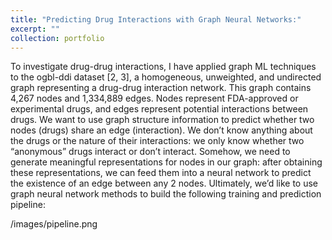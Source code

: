 ```yaml
---
title: "Predicting Drug Interactions with Graph Neural Networks:"
excerpt: ""
collection: portfolio
---
```


To investigate drug-drug interactions, I have applied graph ML techniques to the ogbl-ddi dataset [2, 3], a homogeneous, unweighted, and undirected graph representing a drug-drug interaction network. This graph contains 4,267 nodes and 1,334,889 edges. Nodes represent FDA-approved or experimental drugs, and edges represent potential interactions between drugs.
We want to use graph structure information to predict whether two nodes (drugs) share an edge (interaction). We don’t know anything about the drugs or the nature of their interactions: we only know whether two “anonymous” drugs interact or don’t interact. Somehow, we need to generate meaningful representations for nodes in our graph: after obtaining these representations, we can feed them into a neural network to predict the existence of an edge between any 2 nodes. Ultimately, we’d like to use graph neural network methods to build the following training and prediction pipeline:

/images/pipeline.png